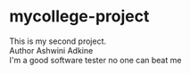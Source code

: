 # mycollege-project
This is my second project.
<br>
Author Ashwini Adkine
<br>
I'm a good software tester no one can beat me
